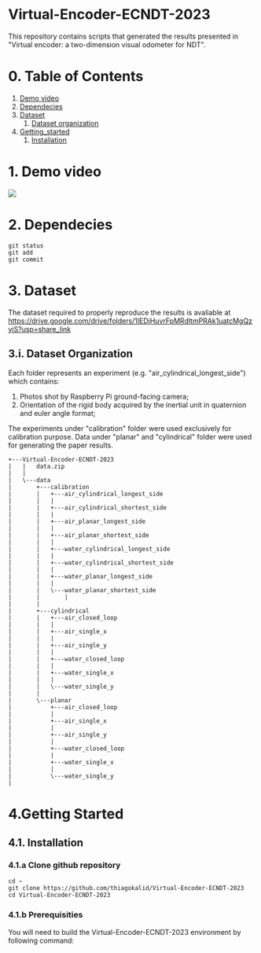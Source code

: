 # Virtual-Encoder-ECNDT-2023

This repository contains scripts that generated the results presented in "Virtual encoder: a two-dimension visual odometer for NDT".

# 0. Table of Contents
1. [Demo video](#demo_video)
2. [Dependecies](#dependencies)
3. [Dataset](#dataset)
    1. [Dataset organization](#dataset_organization)
4. [Getting_started](#getting_started)
    1. [Installation](#getting_started_installation)

# 1. Demo video <a name="demo_video"></a>

[![](https://imagizer.imageshack.com/v2/640x480q70/922/k25IkO.png)](https://youtu.be/36NNLRFJXkg)

# 2. Dependecies <a name="dependencies"></a>
```
git status
git add
git commit
```
 
# 3. Dataset <a name="dataset"></a>

The dataset required to properly reproduce the results is avaliable at <a href="https://drive.google.com/drive/folders/1IEDjHuvrFpMRdltmPRAk1uatcMgQzyiS?usp=share_link"> https://drive.google.com/drive/folders/1IEDjHuvrFpMRdltmPRAk1uatcMgQzyiS?usp=share_link </a> 

## 3.i. Dataset Organization <a name="dataset_organization"></a>
Each folder represents an experiment (e.g. "air_cylindrical_longest_side") which contains:
<ol>
  <li>Photos shot by Raspberry Pi ground-facing camera;</li>
  <li>Orientation of the rigid body acquired by the inertial unit in quaternion and euler angle format;</li>
</ol> 
The experiments under "calibration" folder were used exclusively for calibration purpose. Data under "planar" and "cylindrical" folder were used for generating the paper results.

```
+---Virtual-Encoder-ECNDT-2023
|   |   data.zip
|   |   
|   \---data
|       +---calibration
|       |   +---air_cylindrical_longest_side
|       |   |       
|       |   +---air_cylindrical_shortest_side
|       |   |       
|       |   +---air_planar_longest_side
|       |   |       
|       |   +---air_planar_shortest_side
|       |   |       
|       |   +---water_cylindrical_longest_side
|       |   |       
|       |   +---water_cylindrical_shortest_side
|       |   |       
|       |   +---water_planar_longest_side
|       |   |       
|       |   \---water_planar_shortest_side
|       |   	| 
|       |           
|       +---cylindrical
|       |   +---air_closed_loop
|       |   |       
|       |   +---air_single_x
|       |   |       
|       |   +---air_single_y
|       |   |       
|       |   +---water_closed_loop
|       |   |       
|       |   +---water_single_x
|       |   |       
|       |   \---water_single_y
|       |           
|       \---planar
|           +---air_closed_loop
|           |       
|           +---air_single_x
|           |       
|           +---air_single_y
|           |       
|           +---water_closed_loop
|           |       
|           +---water_single_x
|           |       
|           \---water_single_y
|               
```

# 4.Getting Started <a name="getting_started"></a>
## 4.1. Installation <a name="getting_started_installation"></a>
### 4.1.a Clone github repository
```
cd ~
git clone https://github.com/thiagokalid/Virtual-Encoder-ECNDT-2023
cd Virtual-Encoder-ECNDT-2023
```

### 4.1.b Prerequisities
You will need to build the Virtual-Encoder-ECNDT-2023 environment by following command:

